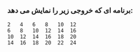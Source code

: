 ### برنامه ای که خروجی زیر را نمایش می دهد: 

```
2   4   6   8   10  12
6   8   10  12  14  16
10  12  14  16  18  20
14  16  18  20  22  24
```